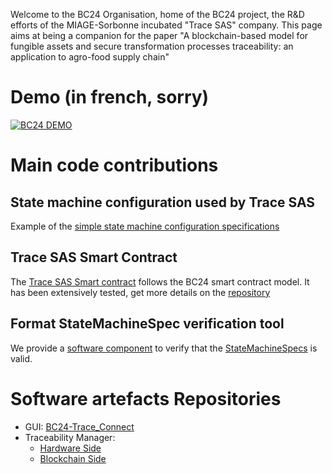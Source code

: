 Welcome to the BC24 Organisation, home of the BC24 project, the R&D efforts of the MIAGE-Sorbonne incubated "Trace SAS" company.
This page aims at being a companion for the paper "A blockchain-based model for fungible assets and secure transformation processes traceability: an application to agro-food supply chain"

# Demo (in french, sorry)

[![BC24 DEMO](https://img.youtube.com/vi/ilgs5eON-9k/0.jpg)](https://www.youtube.com/watch?v=ilgs5eON-9k)

# Main code contributions

## State machine configuration used by Trace SAS
Example of the [simple state machine configuration specifications](https://github.com/bc24-miage-dev/BC24-Smart-Traceability/blob/master/resource_templates/templates.ts)

## Trace SAS Smart Contract
The [Trace SAS Smart contract](https://github.com/bc24-miage-dev/BC24-Smart-Traceability/blob/master/contracts/BC24.sol) follows the BC24 smart contract model. It has been extensively tested, get more details on the [repository](https://github.com/bc24-miage-dev/BC24-Smart-Traceability)

## Format StateMachineSpec verification tool

We provide a [software component](https://github.com/bc24-miage-dev/BC24-Smart-Traceability/tree/master/template_validator
) to verify that the [StateMachineSpecs](https://github.com/bc24-miage-dev/BC24-Smart-Traceability/blob/master/resource_templates/templates.ts) is valid.

# Software artefacts Repositories

* GUI: [BC24-Trace_Connect](https://github.com/bc24-miage-dev/BC24-Trace_Connect)
* Traceability Manager:
  * [Hardware Side](https://github.com/bc24-miage-dev/BC24-NFC-Trace)
  * [Blockchain Side](https://github.com/bc24-miage-dev/BC24-API)




